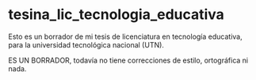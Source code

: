 ﻿# tesina_lic_tecnologia_educativa

Esto es un borrador de mi tesis de licenciatura en tecnología educativa, para la universidad tecnológica nacional (UTN).


ES UN BORRADOR, todavía no tiene correcciones de estilo, ortográfica ni nada. 
